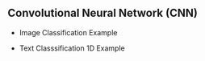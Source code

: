 ## Convolutional Neural Network (CNN)

* Image Classification Example

* Text Classsification 1D Example


 
